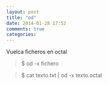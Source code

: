 ```yaml
---
layout: post
title: "od"
date: 2014-01-28 17:52
comments: true
categories: 
---
```

Vuelca ficheros en octal

>$ od -x fichero 

>$ cat texto.txt | od -x texto.octal


